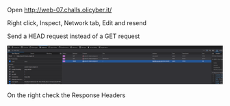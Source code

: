 Open http://web-07.challs.olicyber.it/

Right click, Inspect, Network tab, Edit and resend

Send a HEAD request instead of a GET request

![HEAD request](image.png)

On the right check the Response Headers
